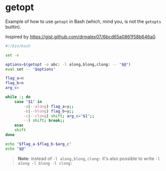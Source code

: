 # getopt

Example of how to use `getopt` in Bash (which, mind you, is not the `getopts` builtin).

Inspired by https://gist.github.com/drmalex07/6bcd65a0861f58b646a0.

```bash
#!/bin/bash

set -e

options=$(getopt -o abc: -l along,blong,clong: -- "$@")
eval set -- "$options"

flag_a=n
flag_b=n
arg_c=

while :; do
    case "$1" in
        -a|--along) flag_a=y;;
        -b|--blong) flag_b=y;;
        -c|--clong) shift; arg_c="$1";;
        --) shift; break;;
    esac
    shift
done

echo "$flag_a-$flag_b-$arg_c"
echo "$@"
```

> **Note**: instead of `-l along,blong,clong:` it's also possible to write `-l along -l blong -l clong:`
